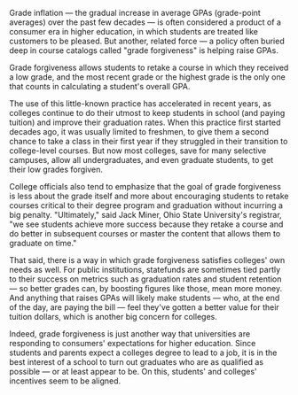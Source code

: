 Grade inflation — the gradual increase in average GPAs (grade-point averages) over the past few decades — is often considered a product of a consumer era in higher education, in which students are treated like customers to be pleased. But another, related force — a policy often buried deep in course catalogs called "grade forgiveness" is helping raise GPAs. 

Grade forgiveness allows students to retake a course in which they received a low grade, and the most recent grade or the highest grade is the only one that counts in calculating a student's overall GPA. 

The use of this little-known practice has accelerated in recent years, as colleges continue to do their utmost to keep students in school (and paying tuition) and improve their graduation rates. When this practice first started decades ago, it was usually limited to freshmen, to give them a second chance to take a class in their first year if they struggled in their transition to college-level courses. But now most colleges, save for many selective campuses, allow all undergraduates, and even graduate students, to get their low grades forgiven. 

College officials also tend to emphasize that the goal of grade forgiveness is less about the grade itself and more about encouraging students to retake courses critical to their degree program and graduation without incurring a big penalty. "Ultimately," said Jack Miner, Ohio State University's registrar, "we see students achieve more success because they retake a course and do better in subsequent courses or master the content that allows them to graduate on time." 

That said, there is a way in which grade forgiveness satisfies colleges' own needs as well. For public institutions, statefunds are sometimes tied partly to their success on metrics such as graduation rates and student retention — so better grades can, by boosting figures like those, mean more money. And anything that raises GPAs will likely make students — who, at the end of the day, are paying the bill — feel they've gotten a better value for their tuition dollars, which is another big concern for colleges. 

Indeed, grade forgiveness is just another way that universities are responding to consumers' expectations for higher education. Since students and parents expect a colleges degree to lead to a job, it is in the best interest of a school to turn out graduates who are as qualified as possible — or at least appear to be. On this, students' and colleges' incentives seem to be aligned.